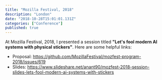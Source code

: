 ```yaml
---
title: "Mozilla Festival, 2018"
description: "London"
date: "2018-10-28T15:01:01.131Z"
categories: ["Conference"]
published: true
---
```


At Mozilla Festival, 2018, I presented a session titled **"Let's fool modern AI systems with physical stickers"**. Here are some helpful links:

- Proposal: https://github.com/MozillaFestival/mozfest-program-2018/issues/619
- Slides: https://www.slideshare.net/anant90/mozfest-2018-session-slides-lets-fool-modern-ai-systems-with-stickers
